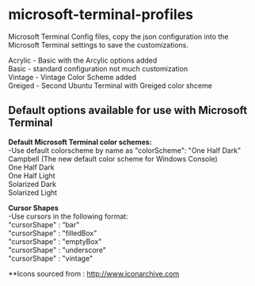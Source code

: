 # microsoft-terminal-profiles
 Microsoft Terminal Config files, copy the json configuration into the Microsoft Terminal settings to save the customizations.

Acrylic - Basic with the Arcylic options added  
Basic - standard configuration not much customization  
Vintage - Vintage Color Scheme added  
Greiged - Second Ubuntu Terminal with Greiged color shceme  

 ## **Default options available for use with Microsoft Terminal** ##  

 **Default Microsoft Terminal color schemes:**  
 -Use default colorscheme by name as "colorScheme": "One Half Dark"  
 Campbell (The new default color scheme for Windows Console)  
 One Half Dark  
 One Half Light  
 Solarized Dark  
 Solarized Light  

**Cursor Shapes**  
-Use cursors in the following format:  
"cursorShape" : “bar"  
"cursorShape" : "filledBox"  
"cursorShape" : "emptyBox"  
"cursorShape" : "underscore"  
"cursorShape" : "vintage" 

**Icons sourced from : http://www.iconarchive.com